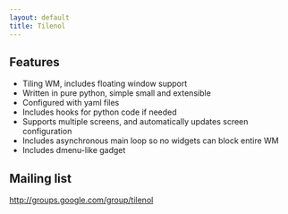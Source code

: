```yaml
---
layout: default
title: Tilenol
---
```


## Features

* Tiling WM, includes floating window support
* Written in pure python, simple small and extensible
* Configured with yaml files
* Includes hooks for python code if needed
* Supports multiple screens, and automatically updates screen configuration
* Includes asynchronous main loop so no widgets can block entire WM
* Includes dmenu-like gadget

## Mailing list

http://groups.google.com/group/tilenol


